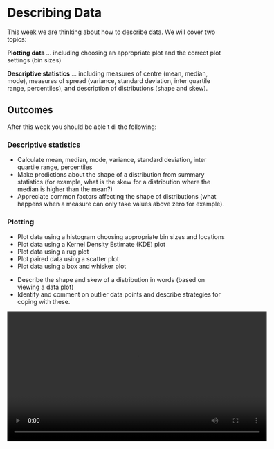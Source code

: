 # Describing Data

This week we are thinking about how to describe data. We will cover two topics:

<b> Plotting data </b>
... including choosing an appropriate plot and the correct plot settings (bin sizes)

<b> Descriptive statistics</b>
... including measures of centre (mean, median, mode), measures of spread (variance, standard deviation, inter quartile range, percentiles), and description of distributions (shape and skew).

## Outcomes

After this week you should be able t di the following:

### Descriptive statistics
<ul>
<li>	Calculate mean, median, mode, variance, standard deviation, inter quartile range, percentiles 
<li>	Make predictions about the shape of a distribution from summary statistics (for example, what is the skew for a distribution where the median is higher than the mean?) 
<li>	Appreciate common factors affecting the shape of distributions (what happens when a measure can only take values above zero for example). 
</ul>

### Plotting
<ul>
<li>	Plot data using a histogram choosing appropriate bin sizes and
locations
<li> Plot data using a Kernel Density Estimate (KDE) plot
<li> Plot data using a rug plot 
<li>	Plot paired data using a scatter plot
<li>	Plot data using a box and whisker plot
</ul>
<ul>
<li>	Describe the shape and skew of a distribution in words (based on viewing a data plot)
<li>	Identify and comment on outlier data points and describe strategies for coping with these.
</ul>
<video width="600"  controls>
  <source src="_static/video/week1plotting.mp4" type="video/mp4">
</video>



